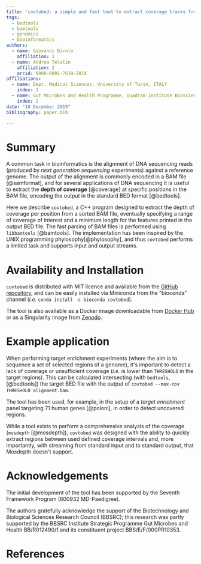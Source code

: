 ```yaml
---
title: 'covtobed: a simple and fast tool to extract coverage tracks from BAM files'
tags:
  - bedtools
  - bamtools
  - genomics
  - bioinformatics
authors:
  - name: Giovanni Birolo
    affiliation: 1
  - name: Andrea Telatin
    affiliation: 2
    orcid: 0000-0001-7619-281X
affiliations:
  - name: Dept. Medical Sciences, University of Turin, ITALY
    index: 1
  - name: Gut Microbes and Health Programme, Quadram Institute Bioscience, Norwich, UK
    index: 2
date: "10 December 2019"
bibliography: paper.bib

---
```



# Summary

A common task in bioinformatics is the alignment of DNA sequencing reads (produced by *next generation sequencing* experiments) against a reference genome. The output of the alignment is commonly encoded in a BAM file [@samformat], and  for several applications of DNA sequencing it is useful to extract the **depth of coverage** [@coverage] at specific positions in the BAM file, encoding the output in the standard BED format [@bedtools].

Here we describe `covtobed`, a C++ program designed to extract the depth of coverage per position from a sorted BAM file, eventually specifying a range of coverage of interest and a minimum length for the features printed in the output BED file. The fast parsing of BAM files is performed using `libbamtools` [@bamtools]. The implementation has been inspired by the UNIX programming phylosophy[@phylosophy], and thus `covtobed` performs a limited task and supports input and output streams.

# Availability and Installation

`covtobed` is distributed with MIT licence and available from the [GitHub repository](https://github.com/telatin/covtobed), and can be easily installed via Miniconda from the "bioconda" channel (*i.e.* `conda install -c bioconda covtobed`).

The tool is also available as a Docker image downloadable from [Docker Hub](https://hub.docker.com/r/andreatelatin/covtobed) or as a Singularity image from [Zenodo](https://zenodo.org/record/1063493).

# Example application

When performing target enrichment experiments (where the aim is to sequence a set of selected regions of a genome), it's important to detect a lack of coverage or unsufficient coverage (*i.e.* is lower than `THRESHOLD` in the target regions). This can be calculated intersecting (with `bedtools`, [@bedtools]) the target BED file with the output of `covtobed --max-cov THRESHOLD alignment.bam`. 

The tool has been used, for example, in the setup of a *target enrichment* panel targeting 71 human genes [@poloni], in order to detect uncovered regions.

While a tool exists to perform a comprehensive analysis of the coverage (`mosdepth` [@mosdepth]),  `covtobed` was designed with the ability to quickly extract regions between used defined coverage intervals and, more importantly, with streaming from standard input and to standard output, that Mosdepth doesn't support.

# Acknowledgements

The initial development of the tool has been supported by the Seventh Framework Program (600932 MD-Paedigree).

The authors gratefully acknowledge the support of the Biotechnology and Biological Sciences Research Council (BBSRC); this research was partly supported by the BBSRC Institute Strategic Programme Gut Microbes and Health BB/R012490/1 and its constituent project BBS/E/F/000PR10353.


# References

